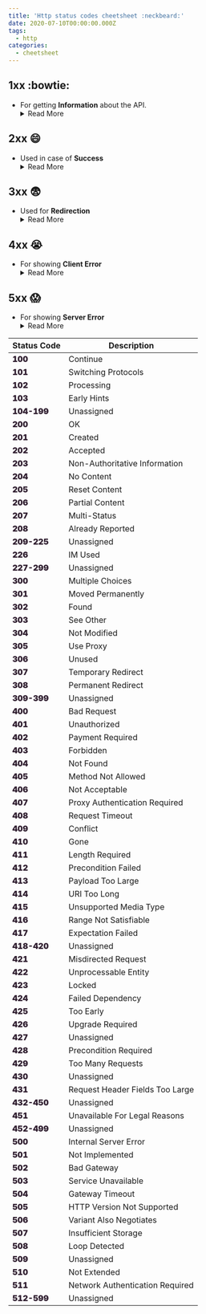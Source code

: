 ```yaml
---
title: 'Http status codes cheetsheet :neckbeard:'
date: 2020-07-10T00:00:00.000Z
tags:
  - http
categories:
  - cheetsheet
---
```


## 1xx :bowtie:
  * For getting **Information** about the API.
    <details>
        <summary>Read More</summary>
        Request has been received and the server is continuing the process.
    </details>

## 2xx :smile:
  * Used in case of **Success**
    <details>
        <summary>Read More</summary>
        Request was received successfully and is completely understandable by the server and is accepted.
    </details>

## 3xx :fearful:
  * Used for **Redirection**
    <details>
        <summary>Read More</summary>
        Further action must be taken for completing the request.
    </details>  

## 4xx :sob:
  * For showing **Client Error**
    <details>
        <summary>Read More</summary>
        Syntax of the request was not right or the request cannot be fullfilled.
    </details>  

## 5xx :scream:
  * For showing **Server Error**
    <details>
        <summary>Read More</summary>
        Server failed to fulfill a valid request from client.
    </details>  

| Status Code | Description                     |
| ----------- | ------------------------------- |
| 100         | Continue                        |
| 101         | Switching Protocols             |
| 102         | Processing                      |
| 103         | Early Hints                     |
| 104-199     | Unassigned                      |
| 200         | OK                              |
| 201         | Created                         |
| 202         | Accepted                        |
| 203         | Non-Authoritative Information   |
| 204         | No Content                      |
| 205         | Reset Content                   |
| 206         | Partial Content                 |
| 207         | Multi-Status                    |
| 208         | Already Reported                |
| 209-225     | Unassigned                      |
| 226         | IM Used                         |
| 227-299     | Unassigned                      |
| 300         | Multiple Choices                |
| 301         | Moved Permanently               |
| 302         | Found                           |
| 303         | See Other                       |
| 304         | Not Modified                    |
| 305         | Use Proxy                       |
| 306         | Unused                          |
| 307         | Temporary Redirect              |
| 308         | Permanent Redirect              |
| 309-399     | Unassigned                      |
| 400         | Bad Request                     |
| 401         | Unauthorized                    |
| 402         | Payment Required                |
| 403         | Forbidden                       |
| 404         | Not Found                       |
| 405         | Method Not Allowed              |
| 406         | Not Acceptable                  |
| 407         | Proxy Authentication Required   |
| 408         | Request Timeout                 |
| 409         | Conflict                        |
| 410         | Gone                            |
| 411         | Length Required                 |
| 412         | Precondition Failed             |
| 413         | Payload Too Large               |
| 414         | URI Too Long                    |
| 415         | Unsupported Media Type          |
| 416         | Range Not Satisfiable           |
| 417         | Expectation Failed              |
| 418-420     | Unassigned                      |
| 421         | Misdirected Request             |
| 422         | Unprocessable Entity            |
| 423         | Locked                          |
| 424         | Failed Dependency               |
| 425         | Too Early                       |
| 426         | Upgrade Required                |
| 427         | Unassigned                      |
| 428         | Precondition Required           |
| 429         | Too Many Requests               |
| 430         | Unassigned                      |
| 431         | Request Header Fields Too Large |
| 432-450     | Unassigned                      |
| 451         | Unavailable For Legal Reasons   |
| 452-499     | Unassigned                      |
| 500         | Internal Server Error           |
| 501         | Not Implemented                 |
| 502         | Bad Gateway                     |
| 503         | Service Unavailable             |
| 504         | Gateway Timeout                 |
| 505         | HTTP Version Not Supported      |
| 506         | Variant Also Negotiates         |
| 507         | Insufficient Storage            |
| 508         | Loop Detected                   |
| 509         | Unassigned                      |
| 510         | Not Extended                    |
| 511         | Network Authentication Required |
| 512-599     | Unassigned                      |



<style>
.cy{ background: #33bfff; }
.gr{ background: #8bc34a; }
.pr{ background: #ffc107; }
.re{ background: #b23c17; color: #fff}
.pi{ background: #ff5722; color: #fff}
td:nth-child(1){
    font-weight: 900;
    border-right-color: transparent;
    border-color: #fff;
    color: #323;
}
.darkmode td:nth-child(1){
    color: black;
}
.darkmode td,.darkmode th{
    border-color: #fff;
}
</style>
<script>
var table = document.querySelector("table");
for (var i = 0, row; row = table.rows[i]; i++)
{ for (var j = 0, col; col = row.cells[j]; j++) {
    if(col.innerText[0] == "1"){
        col.classList.add("cy")
    }
        if(col.innerText[0] == "2"){
        col.classList.add("gr")
    }
        if(col.innerText[0] == "3"){
        col.classList.add("pr")
    }
        if(col.innerText[0] == "4"){
        col.classList.add("re")
    }
        if(col.innerText[0] == "5"){
        col.classList.add("pi")
    }
}  
}
</script>